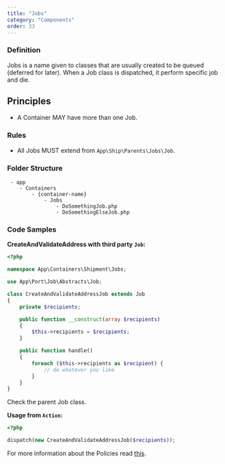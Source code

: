```yaml
---
title: "Jobs"
category: "Components"
order: 33
---
```


### Definition

Jobs is a name given to classes that are usually created to be queued (deferred for later).
When a Job class is dispatched, it perform specific job and die.

## Principles

- A Container MAY have more than one Job.

### Rules

- All Jobs MUST extend from `App\Ship\Parents\Jobs\Job`.

### Folder Structure

```
 - app
    - Containers
        - {container-name}
            - Jobs
                - DoSomethingJob.php
                - DoSomethingElseJob.php
```

### Code Samples

**CreateAndValidateAddress with third party `Job`:** 

```php
<?php

namespace App\Containers\Shipment\Jobs;

use App\Port\Job\Abstracts\Job;

class CreateAndValidateAddressJob extends Job
{
    private $recipients;

    public function __construct(array $recipients)
    {
        $this->recipients = $recipients;
    }

    public function handle()
    {
        foreach ($this->recipients as $recipient) {
            // do whatever you like
        }
    }
}
```

Check the parent Job class.


**Usage from `Action`:** 

```php
<?php

dispatch(new CreateAndValidateAddressJob($recipients));

```

For more information about the Policies read [this](https://laravel.com/docs/5.3/queues).
